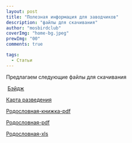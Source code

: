 ```yaml
---
layout: post
title: "Полезная информация для заводчиков"
description: "файлы для скачивания"
author: "mosbirdclub"
coverImg: "home-bg.jpeg"
prewImg: "00"
comments: true

tags:
  - Статьи
---
```


Предлагаем следующие файлы для скачивания

 [Бэйдж](https://news.mosbirdclub.ru/img/uploads/beidzh.xlsx)
 
 [Карта разведения](https://news.mosbirdclub.ru/img/uploads/karta-razvedenia.xls)
 
 [Родословная-книжка-pdf](https://news.mosbirdclub.ru/img/uploads/rodoslovnaya-knigka.pdf)
 
 [Родословная-pdf](https://news.mosbirdclub.ru/img/uploads/beidzh.rodoslovnaya-pdf.pdf)
 
 [Родословная-xls](https://news.mosbirdclub.ru/img/uploads/rodoslovnaya.xls)